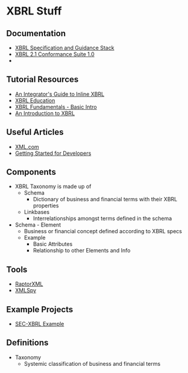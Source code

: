 # XBRL Stuff

## Documentation
* [XBRL Specification and Guidance Stack](http://www.xbrl.org/technical/SGS-PWD-2005-05-17.htm)
* [XBRL 2.1 Conformance Suite 1.0](http://www.xbrl.org/2005/XBRL-CONF-CR1-2005-04-25.htm)
* 

## Tutorial Resources
* [An Integrator's Guide to Inline XBRL](https://www.xbrl.org/inlinexbrlextractortutorial/index.html)
* [XBRL Education](http://www.xbrleducation.com/edu/intro.htm)
* [XBRL Fundamentals - Basic Intro](http://www.slideshare.net/irisbusiness/xbrl-fundamentals?next_slideshow=1)
* [An Introduction to XBRL](https://www.xbrl.org/the-standard/what/an-introduction-to-xbrl/)

## Useful Articles
* [XML.com](http://www.xml.com/pub/a/2004/03/10/xbrl.html)
* [Getting Started for Developers](https://www.xbrl.org/the-standard/how/getting-started-for-developers/)

## Components
* XBRL Taxonomy is made up of
  * Schema
    * Dictionary of business and financial terms with their XBRL properties
  * Linkbases
    * Interrelationships amongst terms defined in the schema
* Schema - Element
  * Business or financial concept defined according to XBRL specs
  * Example
    * Basic Attributes
    * Relationship to other Elements and Info

## Tools
* [RaptorXML](http://www.altova.com/raptorxml.html)
* [XMLSpy](http://www.altova.com/xmlspy.html)

## Example Projects
* [SEC-XBRL Example](https://github.com/finlingua/xbrl-sec-example)


## Definitions
* Taxonomy
  * Systemic classification of business and financial terms
 
  

